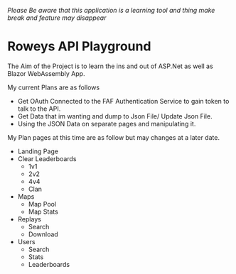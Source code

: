 _Please Be aware that this application is a learning tool and thing make break and feature may disappear_

# Roweys API Playground

The Aim of the Project is to learn the ins and out of ASP.Net as well as Blazor WebAssembly App.

My current Plans are as follows

- Get OAuth Connected to the FAF Authentication Service to gain token to talk to the API.
- Get Data that im wanting and dump to Json File/ Update Json File.
- Using the JSON Data on separate pages and manipulating it.

My Plan pages at this time are as follow but may changes at a later date.

- Landing Page
- Clear Leaderboards
  - 1v1
  - 2v2
  - 4v4
  - Clan
- Maps
  - Map Pool
  - Map Stats
- Replays
  - Search
  - Download
- Users
  - Search
  - Stats
  - Leaderboards
